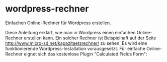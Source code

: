 # wordpress-rechner
Einfachen Online-Rechner für Wordpress erstellen.

Diese Anleitung erklärt, wie man in Wordpress einen einfachen Online-Rechner erstellen kann. Ein solcher Rechner ist Beispielhaft auf der Seite http://www.micro-sd.net/kapazitaetsrechner/ zu sehen. Es wird eine funktionierende Wordpress-Installation vorausgesetzt.
Für einfache Online-Rechner eignet sich das kostenlose Plugin "Calculated Fields Form":

